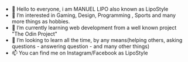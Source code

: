 - 👋 Hello to everyone, i am MANUEL LIPO also known as LipoStyle
- 👀 I’m interested in Gaming, Design, Programming , Sports and many more things as hobbies.
- 🌱 I’m currently learning web development from a well known project "The Odin Project"
- 💞️ I’m looking to learn all the time, by any means(helping others, asking questions - answering question - and many other things)
- 📫 You can find me on Instagram/Facebook as LipoStyle

<!---
LipoStyle/LipoStyle is a ✨ special ✨ repository because its `README.md` (this file) appears on your GitHub profile.
You can click the Preview link to take a look at your changes.
--->
